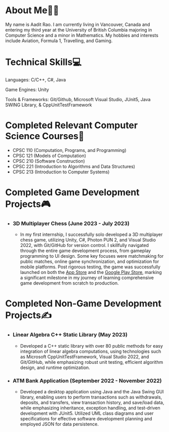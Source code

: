 <!--
<p align="center">
  <a href="https://www.linkedin.com/in/aadit-rao-027119262/">
    <img src="https://upload.wikimedia.org/wikipedia/commons/thumb/c/ca/LinkedIn_logo_initials.png/800px-LinkedIn_logo_initials.png" alt="LinkedIn" width="30" height="30">
    LinkedIn
  </a> |
  <a href="[PersonalWebsiteLinkURL]">
    <img src="[PersonalWebsiteLogoURL]" alt="Personal Website" width="30" height="30">
    Personal Website
  </a> | 
  <a href="https://leetcode.com/aaditrao/">
    <img src="https://user-images.githubusercontent.com/36547915/97088991-45da5d00-1652-11eb-900f-80d106540f4f.png" alt="LeetCode" width="30" height="30">
    LeetCode
  </a> |
  <a href="https://www.codewars.com/users/Skyl1ne">
    <img src="https://docs.codewars.com/logo.svg" alt="Codewars" width="30" height="30">
    Codewars
  </a>
</p>
-->

# About Me👨‍💻

My name is Aadit Rao. I am currently living in Vancouver, Canada and entering my third year at the University of British Columbia majoring in Computer Science and a minor in Mathematics. My hobbies and interests include Aviation, Formula 1, Travelling, and Gaming. 

# Technical Skills💻

Languages: C/C++, C#, Java

Game Engines: Unity

Tools & Frameworks: Git/Github, Microsoft Visual Studio, JUnit5, Java SWING Library, & CppUnitTestFramework<br>

# Completed Relevant Computer Science Courses📝

- CPSC 110 (Computation, Programs, and Programming)
- CPSC 121 (Models of Computation)
- CPSC 210 (Software Construction)
- CPSC 221 (Introduction to Algorithms and Data Structures)
- CPSC 213 (Introduction to Computer Systems)

# Completed Game Development Projects🎮

- ### 3D Multiplayer Chess (June 2023 - July 2023)
  - In my first internship, I successfully solo developed a 3D multiplayer chess game, utilizing Unity, C#, Photon PUN 2, and Visual Studio 2022, with Git/GitHub for version control. I skillfully navigated through the entire game development process, from gameplay programming to UI design. Some key focuses were matchmaking for public matches,  online game synchronization, and optimization for mobile platforms. Post rigorous testing, the game was successfully launched on both the [App Store](https://apps.apple.com/ae/app/super-chess-3d/id6452748872?platform=iphone) and the [Google Play Store](https://play.google.com/store/apps/details?id=com.giro.superchess), marking a significant milestone in my journey of learning comprehensive game development from scratch to production.

# Completed Non-Game Development Projects✍️

- ### Linear Algebra C++ Static Library (May 2023)
  - Developed a C++ static library with over 80 public methods for easy integration of linear algebra computations, using technologies such as Microsoft CppUnitTestFramework, Visual Studio 2022, and Git/GitHub, while emphasizing robust unit testing, efficient algorithm design, and runtime optimization.
- ### ATM Bank Application (September 2022 - November 2022)
  - Developed a desktop application using Java and the Java Swing GUI library, enabling users to perform transactions such as withdrawals, deposits, and transfers, view transaction history, and save/load data, while emphasizing inheritance, exception handling, and test-driven development with JUnit5. Utilized UML class diagrams and user specifications for effective software development planning and employed JSON for data persistence.


<!--
**Aadit1004/Aadit1004** is a ✨ _special_ ✨ repository because its `README.md` (this file) appears on your GitHub profile.

Here are some ideas to get you started:

- 🔭 I’m currently working on ...
- 🌱 I’m currently learning ...
- 👯 I’m looking to collaborate on ...
- 🤔 I’m looking for help with ...
- 💬 Ask me about ...
- 📫 How to reach me: ...
- 😄 Pronouns: ...
- ⚡ Fun fact: ...
-->
